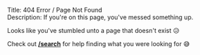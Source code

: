 Title: 404 Error / Page Not Found  
Description: If you're on this page, you've messed something up.  

Looks like you've stumbled unto a page that doesn't exist 😥

Check out [**/search**][1] for help finding what you were looking for 😅

[1]: /search "This links to the /search page on TheOverAnalyzed"